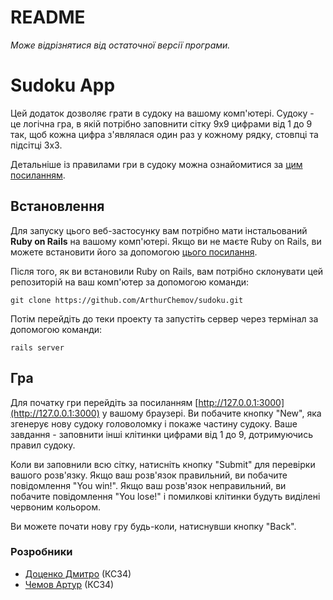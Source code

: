 # README

_Може відрізнятися від остаточної версії програми._

# Sudoku App

Цей додаток дозволяє грати в судоку на вашому комп'ютері. Судоку - це логічна гра, в якій потрібно заповнити сітку 9x9 цифрами від 1 до 9 так, щоб кожна цифра з'являлася один раз у кожному рядку, стовпці та підсітці 3x3. 

Детальніше із правилами гри в судоку можна ознайомитися за [цим посиланням](https://sudokutable.com/howtoplay/?lang=uk).

## Встановлення

Для запуску цього веб-застосунку вам потрібно мати інстальований **Ruby on Rails** на вашому комп'ютері. Якщо ви не маєте Ruby on Rails, ви можете встановити його за допомогою [цього посилання](https://guides.rubyonrails.org/getting_started.html).

Після того, як ви встановили Ruby on Rails, вам потрібно склонувати цей репозиторій на ваш комп'ютер за допомогою команди:

```
git clone https://github.com/ArthurChemov/sudoku.git
```

Потім перейдіть до теки проекту та запустіть сервер через термінал за допомогою команди:

```
rails server
```

## Гра

Для початку гри перейдіть за посиланням [http://127.0.0.1:3000](http://127.0.0.1:3000) у вашому браузері. Ви побачите кнопку "New", яка згенерує нову судоку головоломку і покаже частину судоку. Ваше завдання - заповнити інші клітинки цифрами від 1 до 9, дотримуючись правил судоку.

Коли ви заповнили всю сітку, натисніть кнопку "Submit" для перевірки вашого розв'язку. Якщо ваш розв'язок правильний, ви побачите повідомлення "You win!". Якщо ваш розв'язок неправильний, ви побачите повідомлення "You lose!" і помилкові клітинки будуть виділені червоним кольором.

Ви можете почати нову гру будь-коли, натиснувши кнопку "Back".


### Розробники
* [Доценко Дмитро](https://github.com/DDS-KRZN) (КС34)
* [Чемов Артур](https://github.com/ArthurChemov) (КС34)

